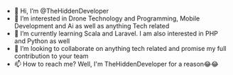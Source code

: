 - 👋 Hi, I’m @TheHiddenDeveloper
- 👀 I’m interested in Drone Technology and Programming, Mobile Development and Ai as well as anything Tech related
- 🌱 I’m currently learning Scala and Laravel. I am also interested in PHP and Python as well
- 💞️ I’m looking to collaborate on anything tech related and promise my full contribution to your team
- 📫 How to reach me? Well, I'm TheHiddenDeveloper for a reason😂😂

<!---
TheHiddenDeveloper/TheHiddenDeveloper is a ✨ special ✨ repository because its `README.md` (this file) appears on your GitHub profile.
You can click the Preview link to take a look at your changes.
--->
